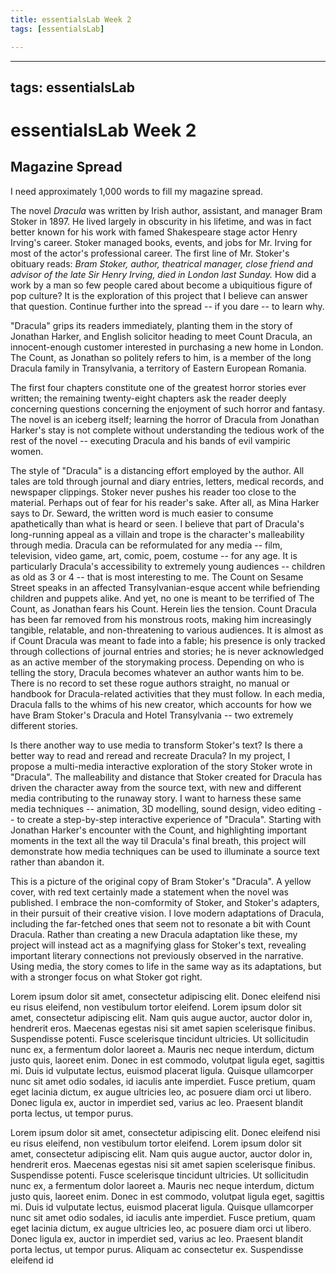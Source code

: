 ```yaml
---
title: essentialsLab Week 2
tags: [essentialsLab]

---
```


---
tags: essentialsLab
---

essentialsLab Week 2
===
## Magazine Spread
I need approximately 1,000 words to fill my magazine spread. 

The novel *Dracula* was written by Irish author, assistant, and manager Bram Stoker in 1897. He lived largely in obscurity in his lifetime, and was in fact better known for his work with famed Shakespeare stage actor Henry Irving's career. Stoker managed books, events, and jobs for Mr. Irving for most of the actor's professional career. The first line of Mr. Stoker's obituary reads: *Bram Stoker, author, theatrical manager, close friend and advisor of the late Sir Henry Irving, died in London last Sunday.* How did a work by a man so few people cared about become a ubiquitious figure of pop culture? It is the exploration of this project that I believe can answer that question. Continue further into the spread -- if you dare -- to learn why. 

"Dracula" grips its readers immediately, planting them in the story of Jonathan Harker, and English solicitor heading to meet Count Dracula, an innocent-enough customer interested in purchasing a new home in London. The Count, as Jonathan so politely refers to him, is a member of the long Dracula family in Transylvania, a territory of Eastern European Romania. 

The first four chapters constitute one of the greatest horror stories ever written; the remaining twenty-eight chapters ask the reader deeply concerning questions concerning the enjoyment of such horror and fantasy. The novel is an iceberg itself; learning the horror of Dracula from Jonathan Harker's stay is not complete without understanding the tedious work of the rest of the novel -- executing Dracula and his bands of evil vampiric women. 

The style of "Dracula" is a distancing effort employed by the author. All tales are told through journal and diary entries, letters, medical records, and newspaper clippings. Stoker never pushes his reader too close to the material. Perhaps out of fear for his reader's sake. After all, as Mina Harker says to Dr. Seward, the written word is much easier to consume apathetically than what is heard or seen. I believe that part of Dracula's long-running appeal as a villain and trope is the character's malleability through media. Dracula can be reformulated for any media -- film, television, video game, art, comic, poem, costume -- for any age. It is particularly Dracula's accessibility to extremely young audiences -- children as old as 3 or 4 -- that is most interesting to me. The Count on Sesame Street speaks in an affected Transylvanian-esque accent while befriending children and puppets alike. And yet, no one is meant to be terrified of The Count, as Jonathan fears his Count. Herein lies the tension. Count Dracula has been far removed from his monstrous roots, making him increasingly tangible, relatable, and non-threatening to various audiences. It is almost as if Count Dracula was meant to fade into a fable; his presence is only tracked through collections of journal entries and stories; he is never acknowledged as an active member of the storymaking process. Depending on who is telling the story, Dracula becomes whatever an author wants him to be. There is no record to set these rogue authors straight, no manual or handbook for Dracula-related activities that they must follow. In each media, Dracula falls to the whims of his new creator, which accounts for how we have Bram Stoker's Dracula and Hotel Transylvania -- two extremely different stories. 


Is there another way to use media to transform Stoker's text? Is there a better way to read and reread and recreate Dracula? In my project, I propose a multi-media interactive exploration of the story Stoker wrote in "Dracula". The malleability and distance that Stoker created for Dracula has driven the character away from the source text, with new and different media contributing to the runaway story. I want to harness these same media techniques -- animation, 3D modelling, sound design, video editing -- to create a step-by-step interactive experience of "Dracula". Starting with Jonathan Harker's encounter with the Count, and highlighting important moments in the text all the way til Dracula's final breath, this project will demonstrate how media techniques can be used to illuminate a source text rather than abandon it. 

This is a picture of the original copy of Bram Stoker's "Dracula". A yellow cover, with red text certainly made a statement when the novel was published. I embrace the non-comformity of Stoker, and Stoker's adapters, in their pursuit of their creative vision. I love modern adaptations of Dracula, including the far-fetched ones that seem not to resonate a bit with Count Dracula. Rather than creating a new Dracula adaptation like these, my project will instead act as a magnifying glass for Stoker's text, revealing important literary connections not previously observed in the narrative. Using media, the story comes to life in the same way as its adaptations, but with a stronger focus on what Stoker got right. 

Lorem ipsum dolor sit amet, consectetur adipiscing elit. Donec eleifend nisi eu risus eleifend, non vestibulum tortor eleifend. Lorem ipsum dolor sit amet, consectetur adipiscing elit. Nam quis augue auctor, auctor dolor in, hendrerit eros. Maecenas egestas nisi sit amet sapien scelerisque finibus. Suspendisse potenti. Fusce scelerisque tincidunt ultricies. Ut sollicitudin nunc ex, a fermentum dolor laoreet a. Mauris nec neque interdum, dictum justo quis, laoreet enim. Donec in est commodo, volutpat ligula eget, sagittis mi. Duis id vulputate lectus, euismod placerat ligula. Quisque ullamcorper nunc sit amet odio sodales, id iaculis ante imperdiet. Fusce pretium, quam eget lacinia dictum, ex augue ultricies leo, ac posuere diam orci ut libero. Donec ligula ex, auctor in imperdiet sed, varius ac leo. Praesent blandit porta lectus, ut tempor purus.

Lorem ipsum dolor sit amet, consectetur adipiscing elit. Donec eleifend nisi eu risus eleifend, non vestibulum tortor eleifend. Lorem ipsum dolor sit amet, consectetur adipiscing elit. Nam quis augue auctor, auctor dolor in, hendrerit eros. Maecenas egestas nisi sit amet sapien scelerisque finibus. Suspendisse potenti. Fusce scelerisque tincidunt ultricies. Ut sollicitudin nunc ex, a fermentum dolor laoreet a. Mauris nec neque interdum, dictum justo quis, laoreet enim. Donec in est commodo, volutpat ligula eget, sagittis mi. Duis id vulputate lectus, euismod placerat ligula. Quisque ullamcorper nunc sit amet odio sodales, id iaculis ante imperdiet. Fusce pretium, quam eget lacinia dictum, ex augue ultricies leo, ac posuere diam orci ut libero. Donec ligula ex, auctor in imperdiet sed, varius ac leo. Praesent blandit porta lectus, ut tempor purus. Aliquam ac consectetur ex. Suspendisse eleifend id 